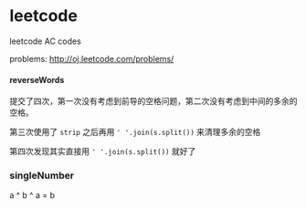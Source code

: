 leetcode
========

leetcode AC codes

problems: http://oj.leetcode.com/problems/


#### reverseWords

提交了四次，第一次没有考虑到前导的空格问题，第二次没有考虑到中间的多余的空格。

第三次使用了 ```strip``` 之后再用 ```' '.join(s.split())``` 来清理多余的空格

第四次发现其实直接用 ```' '.join(s.split())``` 就好了


### singleNumber

a ^ b ^ a = b
